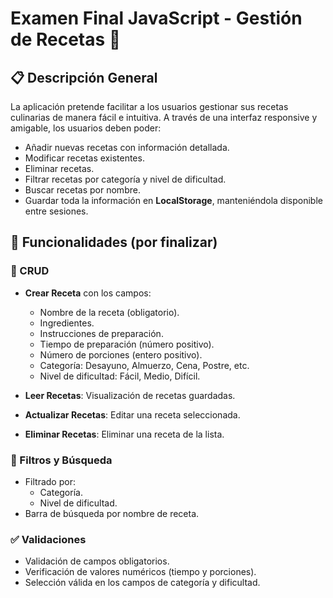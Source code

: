 # Examen Final JavaScript - Gestión de Recetas 🍳


## 📋 Descripción General

La aplicación pretende facilitar a los usuarios gestionar sus recetas culinarias de manera fácil e intuitiva. A través de una interfaz responsive y amigable, los usuarios deben poder:

- Añadir nuevas recetas con información detallada.
- Modificar recetas existentes.
- Eliminar recetas.
- Filtrar recetas por categoría y nivel de dificultad.
- Buscar recetas por nombre.
- Guardar toda la información en **LocalStorage**, manteniéndola disponible entre sesiones.

## 🚀 Funcionalidades (por finalizar)

### 🔨 CRUD
- **Crear Receta** con los campos:
  - Nombre de la receta (obligatorio).
  - Ingredientes.
  - Instrucciones de preparación.
  - Tiempo de preparación (número positivo).
  - Número de porciones (entero positivo).
  - Categoría: Desayuno, Almuerzo, Cena, Postre, etc.
  - Nivel de dificultad: Fácil, Medio, Difícil.

- **Leer Recetas**: Visualización de recetas guardadas.
- **Actualizar Recetas**: Editar una receta seleccionada.
- **Eliminar Recetas**: Eliminar una receta de la lista.

### 🔎 Filtros y Búsqueda
- Filtrado por:
  - Categoría.
  - Nivel de dificultad.
- Barra de búsqueda por nombre de receta.

### ✅ Validaciones
- Validación de campos obligatorios.
- Verificación de valores numéricos (tiempo y porciones).
- Selección válida en los campos de categoría y dificultad.
